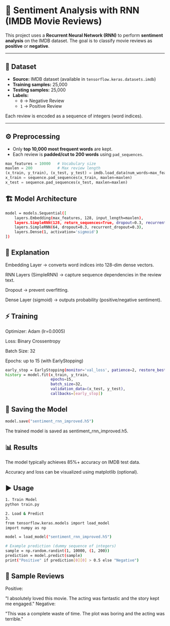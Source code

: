 # 📌 Sentiment Analysis with RNN (IMDB Movie Reviews)

This project uses a **Recurrent Neural Network (RNN)** to perform **sentiment analysis** on the IMDB dataset. The goal is to classify movie reviews as **positive** or **negative**.  

---

## 📂 Dataset
- **Source:** IMDB dataset (available in `tensorflow.keras.datasets.imdb`)  
- **Training samples:** 25,000  
- **Testing samples:** 25,000  
- **Labels:**  
  - `0` → Negative Review  
  - `1` → Positive Review  

Each review is encoded as a sequence of integers (word indices).  

---

## ⚙️ Preprocessing
- Only **top 10,000 most frequent words** are kept.  
- Each review is **padded/cut to 200 words** using `pad_sequences`.  

```python
max_features = 10000   # Vocabulary size
maxlen = 200           # Max review length
(x_train, y_train), (x_test, y_test) = imdb.load_data(num_words=max_features)
x_train = sequence.pad_sequences(x_train, maxlen=maxlen)
x_test = sequence.pad_sequences(x_test, maxlen=maxlen)
```
## 🏗 Model Architecture
```bash
model = models.Sequential([
    layers.Embedding(max_features, 128, input_length=maxlen),
    layers.SimpleRNN(128, return_sequences=True, dropout=0.3, recurrent_dropout=0.3),
    layers.SimpleRNN(64, dropout=0.3, recurrent_dropout=0.3),
    layers.Dense(1, activation='sigmoid')
])


```

## 🔹 Explanation

Embedding Layer → converts word indices into 128-dim dense vectors.

RNN Layers (SimpleRNN) → capture sequence dependencies in the review text.

Dropout → prevent overfitting.

Dense Layer (sigmoid) → outputs probability (positive/negative sentiment).

## ⚡ Training

Optimizer: Adam (lr=0.0005)

Loss: Binary Crossentropy

Batch Size: 32

Epochs: up to 15 (with EarlyStopping)
```bash
early_stop = EarlyStopping(monitor='val_loss', patience=2, restore_best_weights=True)
history = model.fit(x_train, y_train,
                    epochs=15,
                    batch_size=32,
                    validation_data=(x_test, y_test),
                    callbacks=[early_stop])
```
## 💾 Saving the Model
```bash
model.save("sentiment_rnn_improved.h5")

```
The trained model is saved as sentiment_rnn_improved.h5.

## 📊 Results

The model typically achieves 85%+ accuracy on IMDB test data.

Accuracy and loss can be visualized using matplotlib (optional).

## ▶️ Usage
```bash
1. Train Model
python train.py

2. Load & Predict
3. 
from tensorflow.keras.models import load_model
import numpy as np

model = load_model("sentiment_rnn_improved.h5")

# Example prediction (dummy sequence of integers)
sample = np.random.randint(1, 10000, (1, 200))
prediction = model.predict(sample)
print("Positive" if prediction[0][0] > 0.5 else "Negative")
```
## 📝 Sample Reviews

Positive:

"I absolutely loved this movie. The acting was fantastic and the story kept me engaged."
Negative:

"This was a complete waste of time. The plot was boring and the acting was terrible."
